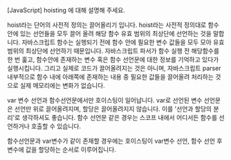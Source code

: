 [JavaScript] hoisting 에 대해 설명해 주세요.

hoist라는 단어의 사전적 정의는 끌어올리기 입니다.
hoist라는 사전적 정의대로 함수 안에 있는 선언들을 모두 끌어 올려
해당 함수 유효 범위의 최상단에 선언하는 것을 말합니다.
자바스크립트 함수는 실행되기 전에 함수 안에 필요한 변수 값들을 모두 모아
유효범위의 최상단에 선언하기 때문입니다.
자바스크립트 파서가 함수 실행 전 해당함수를 한 번 훑고,
함수안에 존재하는 변수 혹은 함수 선언문에 대한 정보를 기억하고 있다가 실행시킵니다.
그리고 실제로 코드가 끌어올려지는 것은 아니며,
자바스크립트 parser 내부적으로 함수 내에 아래쪽에 존재하는 내용 중
필요한 값들을 끌어올려 처리하는 것으로 실제 메모리에는 변화가 없습니다.

var 변수 선언과 함수선언문에서만 호이스팅이 일어납니다.
var로 선언된 변수 선언문은 선언만 위로 끌어올려지며, 할당은 끌어올려지지 않습니다.
이를 '선언과 할당의 분리'로 생각하셔도 좋습니다.
함수 선언문 같은 경우는 스코프 내에서 어디서든 함수를 선언하거나 호출할 수 있습니다.

함수선언문과 var변수가 같이 존재할 경우에는
호이스팅이 var변수 선언, 함수 선언 후 변수에 값을 할당하는 순서로 이루어집니다.
